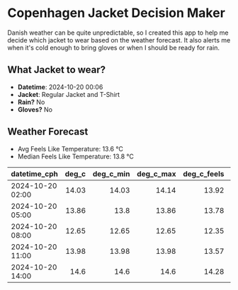 
# Copenhagen Jacket Decision Maker

Danish weather can be quite unpredictable, so I created this app to help me decide which jacket to wear based on the weather forecast. 
It also alerts me when it's cold enough to bring gloves or when I should be ready for rain.

## What Jacket to wear?

- **Datetime**: 2024-10-20 00:06
- **Jacket**: Regular Jacket and T-Shirt
- **Rain?** No
- **Gloves?** No

## Weather Forecast
- Avg Feels Like Temperature: 13.6 °C
- Median Feels Like Temperature: 13.8 °C

| datetime_cph     |   deg_c |   deg_c_min |   deg_c_max |   deg_c_feels | weather   | wind   | rain   |
|:-----------------|--------:|------------:|------------:|--------------:|:----------|:-------|:-------|
| 2024-10-20 02:00 |   14.03 |       14.03 |       14.14 |         13.92 | Clouds    | Low    | None   |
| 2024-10-20 05:00 |   13.86 |       13.8  |       13.86 |         13.78 | Clouds    | Low    | None   |
| 2024-10-20 08:00 |   12.65 |       12.65 |       12.65 |         12.35 | Clouds    | Low    | None   |
| 2024-10-20 11:00 |   13.98 |       13.98 |       13.98 |         13.57 | Clear     | Low    | None   |
| 2024-10-20 14:00 |   14.6  |       14.6  |       14.6  |         14.28 | Clouds    | Medium | None   |
        